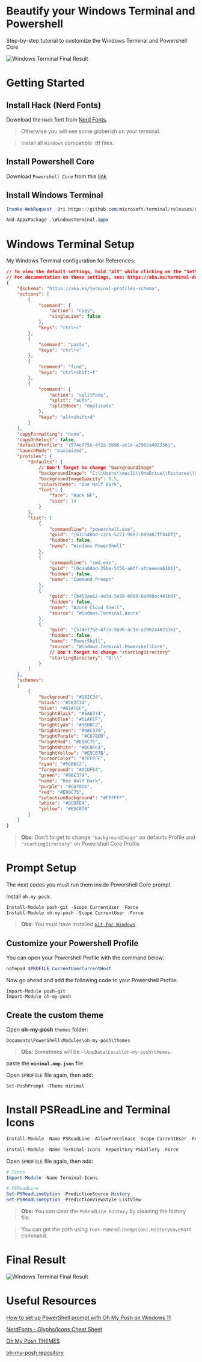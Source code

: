 # Beautify your Windows Terminal and Powershell
Step-by-step tutorial to customize the Windows Terminal and Powershell Core

![Windows Terminal Final Result](./img/result.png)

# Getting Started

## Install Hack (Nerd Fonts)
Download the `Hack` font from [Nerd Fonts](https://github.com/ryanoasis/nerd-fonts/releases/tag/v2.1.0).

> Otherwise you will see some gibberish on your terminal.

> Install all `Windows` compatible .ttf files.

## Install Powershell Core
Download `Powershell Core` from this [link](https://github.com/PowerShell/PowerShell/releases)

## Install Windows Terminal

```powershell
Invoke-WebRequest -Uri https://github.com/microsoft/terminal/releases/download/v1.5.10411.0/Microsoft.WindowsTerminal_1.5.10411.0_8wekyb3d8bbwe.msixbundle -OutFile WindowsTerminal.appx -UseBasicParsing
```

```powershell
Add-AppxPackage .\WindowsTerminal.appx
```

# Windows Terminal Setup
My Windows Terminal configuration for References:
```json
// To view the default settings, hold "alt" while clicking on the "Settings" button.
// For documentation on these settings, see: https://aka.ms/terminal-documentation
{
    "$schema": "https://aka.ms/terminal-profiles-schema",
    "actions": [
        {
            "command": {
                "action": "copy",
                "singleLine": false
            },
            "keys": "ctrl+c"
        },
        {
            "command": "paste",
            "keys": "ctrl+v"
        },
        {
            "command": "find",
            "keys": "ctrl+shift+f"
        },
        {
            "command": {
                "action": "splitPane",
                "split": "auto",
                "splitMode": "duplicate"
            },
            "keys": "alt+shift+d"
        }
    ],
    "copyFormatting": "none",
    "copyOnSelect": false,
    "defaultProfile": "{574e775e-4f2a-5b96-ac1e-a2962a402336}",
    "launchMode": "maximized",
    "profiles": {
        "defaults": {
            // Don't forget to change "backgroundImage"
            "backgroundImage": "C:\\Users\\maill\\OneDrive\\Pictures\\User Images\\terminal.jpg",
            "backgroundImageOpacity": 0.5,
            "colorScheme": "One Half Dark",
            "font": {
                "face": "Hack NF",
                "size": 14
            }
        },
        "list": [
            {
                "commandline": "powershell.exe",
                "guid": "{61c54bbd-c2c6-5271-96e7-009a87ff44bf}",
                "hidden": false,
                "name": "Windows PowerShell"
            },
            {
                "commandline": "cmd.exe",
                "guid": "{0caa0dad-35be-5f56-a8ff-afceeeaa6101}",
                "hidden": false,
                "name": "Command Prompt"
            },
            {
                "guid": "{b453ae62-4e3d-5e58-b989-0a998ec441b8}",
                "hidden": false,
                "name": "Azure Cloud Shell",
                "source": "Windows.Terminal.Azure"
            },
            {
                "guid": "{574e775e-4f2a-5b96-ac1e-a2962a402336}",
                "hidden": false,
                "name": "PowerShell",
                "source": "Windows.Terminal.PowershellCore",
                // Don't forget to change "startingDirectory"
                "startingDirectory": "D:\\"
            }
        ]
    },
    "schemes": 
    [
        {
            "background": "#282C34",
            "black": "#282C34",
            "blue": "#61AFEF",
            "brightBlack": "#5A6374",
            "brightBlue": "#61AFEF",
            "brightCyan": "#56B6C2",
            "brightGreen": "#98C379",
            "brightPurple": "#C678DD",
            "brightRed": "#E06C75",
            "brightWhite": "#DCDFE4",
            "brightYellow": "#E5C07B",
            "cursorColor": "#FFFFFF",
            "cyan": "#56B6C2",
            "foreground": "#DCDFE4",
            "green": "#98C379",
            "name": "One Half Dark",
            "purple": "#C678DD",
            "red": "#E06C75",
            "selectionBackground": "#FFFFFF",
            "white": "#DCDFE4",
            "yellow": "#E5C07B"
        }
    ]
}
```

> **Obs**: Don't forget to change `"backgroundImage"` on defaults Profile and `"startingDirectory"` on Powershell Core Profile

# Prompt Setup
The next codes you must run them inside Powershell Core prompt.

Install `oh-my-posh`:
```powershell
Install-Module posh-git -Scope CurrentUser -Force
Install-Module oh-my-posh -Scope CurrentUser -Force
```

> **Obs**: You must have installed [`Git for Windows`](https://git-scm.com/downloads).

## Customize your Powershell Profile
You can open your Powershell Profile with the command below:
```powershell
notepad $PROFILE.CurrentUserCurrentHost
```

Now go ahead and add the following code to your Powershell Profile:
```
Import-Module posh-git
Import-Module oh-my-posh
```

## Create the custom theme

Open **oh-my-posh** `themes` folder:

```
Documents\PowerShell\Modules\oh-my-posh\themes
```
> **Obs**: Sometimes will be `~\AppData\Local\oh-my-posh\themes`.

paste the **`minimal.omp.json`** file.

Open `$PROFILE` file again, then add:

```
Set-PoshPrompt -Theme minimal
```

# Install PSReadLine and Terminal Icons

```powershell
Install-Module -Name PSReadLine -AllowPrerelease -Scope CurrentUser -Force -SkipPublisherCheck
```

```powershell
Install-Module -Name Terminal-Icons -Repository PSGallery -Force
```

Open `$PROFILE` file again, then add:

```powershell
# Icons
Import-Module -Name Terminal-Icons

# PSReadLine
Set-PSReadLineOption -PredictionSource History
Set-PSReadLineOption -PredictionViewStyle ListView
```

> **Obs:** You can clear the `PSReadLine history` by cleaning the history file.

>You can get the path using `(Get-PSReadlineOption).HistorySavePath` command.

# Final Result
![Windows Terminal Final Result](./img/result.png)


# Useful Resources
[How to set up PowerShell prompt with Oh My Posh on Windows 11](https://www.youtube.com/watch?v=5-aK2_WwrmM)

[NerdFonts - Glyphs/Icons Cheat Sheet](https://www.nerdfonts.com/cheat-sheet)

[Oh My Posh THEMES](https://ohmyposh.dev/docs/themes/)

[oh-my-posh repository](https://github.com/JanDeDobbeleer/oh-my-posh)
